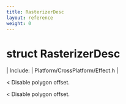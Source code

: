 ```yaml
---
title: RasterizerDesc
layout: reference
weight: 0
---
```

struct RasterizerDesc
===

| Include: | Platform/CrossPlatform/Effect.h |

< Disable polygon offset.
  



< Disable polygon offset.
  

